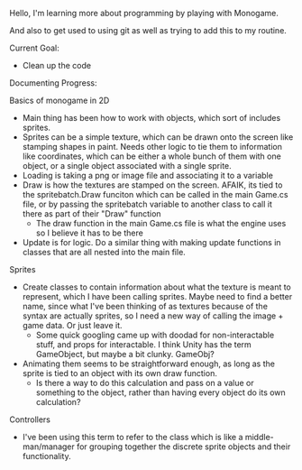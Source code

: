 Hello, I'm learning more about programming by playing with Monogame.

And also to get used to using git as well as trying to add this to my routine.

Current Goal:
- Clean up the code

Documenting Progress:

Basics of monogame in 2D

- Main thing has been how to work with objects, which sort of includes sprites. 
- Sprites can be a simple texture, which can be drawn onto the screen like stamping shapes in paint. Needs other logic to tie them to information like coordinates, which can be either a whole bunch of them with one object, or a single object associated with a single sprite.
- Loading is taking a png or image file and associating it to a variable
- Draw is how the textures are stamped on the screen. AFAIK, its tied to the spritebatch.Draw funciton which can be called in the main Game.cs file, or by passing the spritebatch variable to another class to call it there as part of their "Draw" function
  - The draw function in the main Game.cs file is what the engine uses so I believe it has to be there
- Update is for logic. Do a similar thing with making update functions in classes that are all nested into the main file.

Sprites

- Create classes to contain information about what the texture is meant to represent, which I have been calling sprites. Maybe need to find a better name, since what I've been thinking of as textures because of the syntax are actually sprites, so I need a new way of calling the image + game data. Or just leave it.
  - Some quick googling came up with doodad for non-interactable stuff, and props for interactable. I think Unity has the term GameObject, but maybe a bit clunky. GameObj?
- Animating them seems to be straightforward enough, as long as the sprite is tied to an object with its own draw function.
  - Is there a way to do this calculation and pass on a value or something to the object, rather than having every object do its own calculation?

Controllers

- I've been using this term to refer to the class which is like a middle-man/manager for grouping together the discrete sprite objects and their functionality.